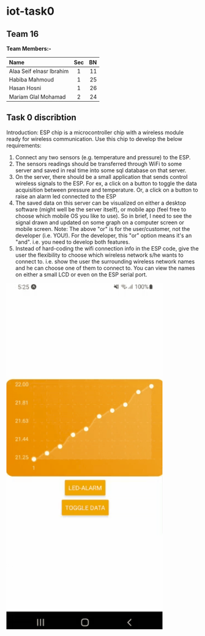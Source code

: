 # iot-task0

## **Team 16**

**Team Members:-**


| Name      | Sec | BN     |
| :---        |    :----:   |          ---: |
| Alaa Seif elnasr Ibrahim | 1       | 11   |
| Habiba Mahmoud           | 1       | 25   |
| Hasan Hosni              | 1       | 26   |
| Mariam Glal Mohamad      | 2       | 24   |



## Task 0 discribtion
Introduction: ESP chip is a microcontroller chip with a wireless module ready for wireless communication. Use this chip to develop the below requirements:
1. Connect any two sensors (e.g. temperature and pressure) to the ESP.
2. The sensors readings should be transferred through WiFi to some server and saved in real time into some sql database on that server.
3. On the server, there should be a small application that sends control wireless signals to the ESP. For ex, a click on a button to toggle the data acquisition between pressure and temperature. Or, a click on a button to raise an alarm led connected to the ESP
4. The saved data on this server can be visualized on either a desktop software (might well be the server itself), or mobile app (feel free to choose which mobile OS you like to use). So in brief, I need to see the signal drawn and updated on some graph on a computer screen or mobile screen.
Note: The above "or" is for the user/customer, not the developer (i.e. YOU!). For the developer, this  "or" option means it's an  "and". i.e. you need to develop both features.
5. Instead of hard-coding the wifi connection info in the ESP code, give the user the flexibility to choose which wireless network s/he wants to connect to. i.e. show the user the surrounding wireless network names and he can choose one of them to connect to. You can view the names on either a small LCD or even on the ESP serial port.


![](Animation.gif)

